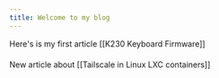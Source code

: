 ```yaml
---
title: Welcome to my blog
---
```

Here's is my first article [[K230 Keyboard Firmware]]

New article about [[Tailscale in Linux LXC containers]]
